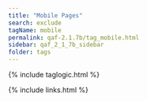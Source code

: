```yaml
---
title: "Mobile Pages"
search: exclude
tagName: mobile
permalink: qaf-2.1.7b/tag_mobile.html
sidebar: qaf_2_1_7b_sidebar
folder: tags
---
```

{% include taglogic.html %}

{% include links.html %}
